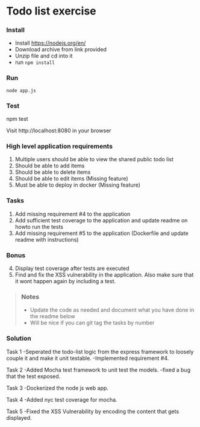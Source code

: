 # Todo list exercise

### Install

- Install https://nodejs.org/en/
- Download archive from link provided
- Unzip file and cd into it
- run `npm install`

### Run
`node app.js`

### Test
npm test

Visit http://localhost:8080 in your browser

### High level application requirements
1. Multiple users should be able to view the shared public todo list
2. Should be able to add items
3. Should be able to delete items
4. Should be able to edit items (Missing feature)
5. Must be able to deploy in docker (Missing feature)

### Tasks
1. Add missing requirement #4 to the application
2. Add sufficient test coverage to the application and update readme on howto run the tests
3. Add missing requirement #5 to the application (Dockerfile and update readme with instructions)

### Bonus
4. Display test coverage after tests are executed
5. Find and fix the XSS vulnerability in the application. Also make sure that it wont happen again by including a test.

> ### Notes
> - Update the code as needed and document what you have done in the readme below
> - Will be nice if you can git tag the tasks by number

### Solution
Task 1 
-Seperated the todo-list logic from the express framework to loosely couple it and make it unit testable.
-Implemented requirement #4.

Task 2
-Added Mocha test framework to unit test the models.
-fixed a bug that the test exposed.

Task 3
-Dockerized the node js web app.

Task 4
-Added nyc test coverage for mocha.

Task 5
-Fixed the XSS Vulnerability by encoding the content that gets displayed. 



